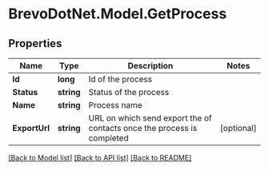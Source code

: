 # BrevoDotNet.Model.GetProcess

## Properties

Name | Type | Description | Notes
------------ | ------------- | ------------- | -------------
**Id** | **long** | Id of the process | 
**Status** | **string** | Status of the process | 
**Name** | **string** | Process name | 
**ExportUrl** | **string** | URL on which send export the of contacts once the process is completed | [optional] 

[[Back to Model list]](../../README.md#documentation-for-models) [[Back to API list]](../../README.md#documentation-for-api-endpoints) [[Back to README]](../../README.md)

